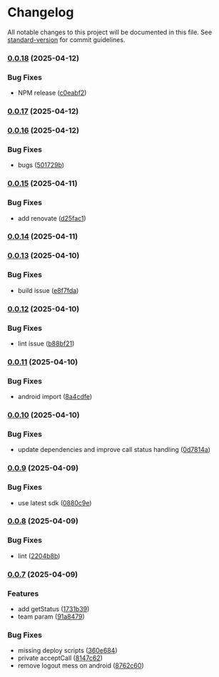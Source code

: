 # Changelog

All notable changes to this project will be documented in this file. See [standard-version](https://github.com/conventional-changelog/standard-version) for commit guidelines.

### [0.0.18](https://github.com/Cap-go/capacitor-streamcall/compare/0.0.17...0.0.18) (2025-04-12)


### Bug Fixes

* NPM release ([c0eabf2](https://github.com/Cap-go/capacitor-streamcall/commit/c0eabf23ccd573a23de850561b3e0e927cce9b47))

### [0.0.17](https://github.com/Cap-go/StreamCall/compare/0.0.16...0.0.17) (2025-04-12)

### [0.0.16](https://github.com/Cap-go/StreamCall/compare/0.0.15...0.0.16) (2025-04-12)


### Bug Fixes

* bugs ([501729b](https://github.com/Cap-go/StreamCall/commit/501729b3821d2608cdd6a8ba822d7f7f6a7c389d))

### [0.0.15](https://github.com/Cap-go/StreamCall/compare/0.0.14...0.0.15) (2025-04-11)


### Bug Fixes

* add renovate ([d25fac1](https://github.com/Cap-go/StreamCall/commit/d25fac1df67e663f737d4e4568aaf88930458625))

### [0.0.14](https://github.com/Cap-go/StreamCall/compare/0.0.13...0.0.14) (2025-04-11)

### [0.0.13](https://github.com/Cap-go/StreamCall/compare/0.0.12...0.0.13) (2025-04-10)


### Bug Fixes

* build issue ([e8f7fda](https://github.com/Cap-go/StreamCall/commit/e8f7fda519f3578cdaeb5eec0a580116c414298e))

### [0.0.12](https://github.com/Cap-go/StreamCall/compare/0.0.11...0.0.12) (2025-04-10)


### Bug Fixes

* lint issue ([b88bf21](https://github.com/Cap-go/StreamCall/commit/b88bf21706060c8c6d054d75efcab59982378586))

### [0.0.11](https://github.com/Cap-go/StreamCall/compare/0.0.10...0.0.11) (2025-04-10)


### Bug Fixes

* android import ([8a4cdfe](https://github.com/Cap-go/StreamCall/commit/8a4cdfecc0a12514fcc4343fca45d8db39c120c5))

### [0.0.10](https://github.com/Cap-go/StreamCall/compare/0.0.9...0.0.10) (2025-04-10)


### Bug Fixes

* update dependencies and improve call status handling ([0d7814a](https://github.com/Cap-go/StreamCall/commit/0d7814aa3fca44a90539d7eb36174e2e546d50f9))

### [0.0.9](https://github.com/Cap-go/StreamCall/compare/0.0.8...0.0.9) (2025-04-09)


### Bug Fixes

* use latest sdk ([0880c9e](https://github.com/Cap-go/StreamCall/commit/0880c9e9abe9de1dcdd6673c2c08f1426235782d))

### [0.0.8](https://github.com/Cap-go/StreamCall/compare/0.0.7...0.0.8) (2025-04-09)


### Bug Fixes

* lint ([2204b8b](https://github.com/Cap-go/StreamCall/commit/2204b8b60fc0f4cb5e55fdcceff1452002ee62dd))

### [0.0.7](https://github.com/Cap-go/StreamCall/compare/v0.0.6...v0.0.7) (2025-04-09)


### Features

* add getStatus ([1731b39](https://github.com/Cap-go/StreamCall/commit/1731b3901d056f728d6dcd9ddc2a2a5044cac8fb))
* team param ([91a8479](https://github.com/Cap-go/StreamCall/commit/91a8479a6f639d8ed6b4dea109708b1f937be6e7))


### Bug Fixes

* missing deploy scripts ([360e684](https://github.com/Cap-go/StreamCall/commit/360e6846467bca2109662e9d0077a725290743ba))
* private acceptCall ([8147c62](https://github.com/Cap-go/StreamCall/commit/8147c6224f24a7c603e64e26cedf6bebc14d87d5))
* remove logout mess on android ([8762c60](https://github.com/Cap-go/StreamCall/commit/8762c60d2b24131c7bd0eafc8fdbd4addb6f7c19))
